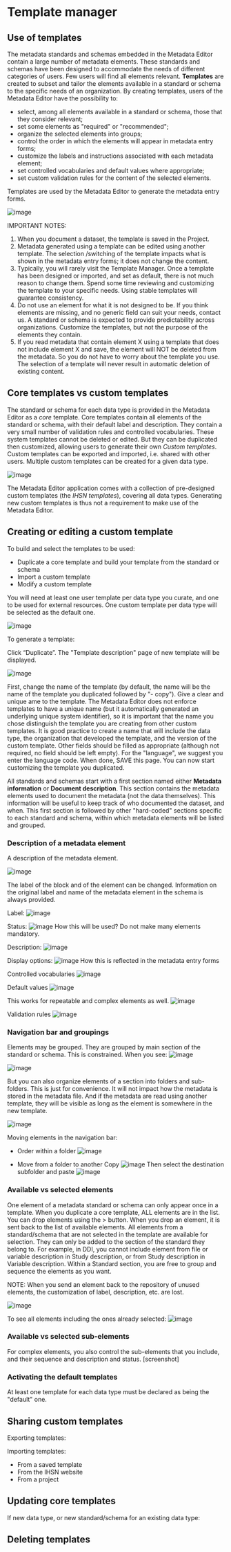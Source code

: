 # Template manager 

## Use of templates

The metadata standards and schemas embedded in the Metadata Editor contain a large number of metadata elements. These standards and schemas have been designed to accommodate the needs of different categories of users. Few users will find all elements relevant. **Templates** are created to subset and tailor the elements available in a standard or schema to the specific needs of an organization. By creating templates, users of the Metadata Editor have the possibility to: 
- select, among all elements available in a standard or schema, those that they consider relevant; 
- set some elements as "required" or "recommended";
- organize the selected elements into groups;
- control the order in which the elements will appear in metadata entry forms;
- customize the labels and instructions associated with each metadata element;
- set controlled vocabularies and default values where appropriate;
- set custom validation rules for the content of the selected elements.

Templates are used by the Metadata Editor to generate the metadata entry forms.

![image](https://user-images.githubusercontent.com/35276300/214431708-b2eab31b-c32c-4483-9953-b086bbf63f7d.png)

IMPORTANT NOTES: 
1. When you document a dataset, the template is saved in the Project.
2. Metadata generated using a template can be edited using another template. The selection /switching of the template impacts what is shown in the metadata entry forms; it does not change the content.
3. Typically, you will rarely visit the Template Manager. Once a template has been designed or imported, and set as default, there is not much reason to change them. Spend some time reviewing and customizing the template to your specific needs. Using stable templates will guarantee consistency.
4. Do not use an element for what it is not designed to be. If you think elements are missing, and no generic field can suit your needs, contact us. A standard or schema is expected to provide predictability across organizations. Customize the templates, but not the purpose of the elements they contain. 
5. If you read metadata that contain element X using a template that does not include element X and save, the element will NOT be deleted from the metadata. So you do not have to worry about the template you use. The selection of a template will never result in automatic deletion of existing content.

## Core templates vs custom templates

The standard or schema for each data type is provided in the Metadata Editor as a *core* template. Core templates contain all elements of the standard or schema, with their default label and description. They contain a very small number of validation rules and controlled vocabularies. These system templates cannot be deleted or edited. But they can be duplicated then customized, allowing users to generate their own *Custom templates*. Custom templates can be exported and imported, i.e. shared with other users. Multiple custom templates can be created for a given data type.

![image](https://user-images.githubusercontent.com/35276300/214394808-d752cb8e-b007-4642-9e16-e2cb26b16e91.png)

The Metadata Editor application comes with a collection of pre-designed custom templates (the *IHSN templates*), covering all data types. Generating new custom templates is thus not a requirement to make use of the Metadata Editor. 

## Creating or editing a custom template

To build and select the templates to be used:
-	Duplicate a core template and build your template from the standard or schema
-	Import a custom template
-	Modify a custom template 

You will need at least one user template per data type you curate, and one to be used for external resources. One custom template per data type will be selected as the default one.

![image](https://user-images.githubusercontent.com/35276300/214386279-82d6df69-4cf2-4694-bdfc-a8291a5c519a.png)

To generate a template:

Click “Duplicate”. The "Template description" page of new template will be displayed. 

![image](https://user-images.githubusercontent.com/35276300/214677926-79ad0824-3678-4f23-999f-390ed63e248a.png)
 
First, change the name of the template (by default, the name will be the name of the template you duplicated followed by "- copy"). Give a clear and unique ame to the template. The Metadata Editor does not enforce templates to have a unique name (but it automatically generated an underlying unique system identifier), so it is important that the name you chose distinguish the template you are creating from other custom templates. It is good practice to create a name that will include the data type, the organization that developed the template, and the version of the custom template. Other fields should be filled as appropriate (although not required, no field should be left empty). For the "language", we suggest you enter the language code. When done, SAVE this page. You can now start customizing the template you duplicated. 

All standards and schemas start with a first section named either **Metadata information** or **Document description**. This section contains the metadata elements used to document the metadata (not the data themselves). This information will be useful to keep track of who documented the dataset, and when. This first section is followed by other "hard-coded" sections specific to each standard and schema, within which metadata elements will be listed and grouped.

### Description of a metadata element

A description of the metadata element. 

![image](https://user-images.githubusercontent.com/35276300/214395275-46bb01e0-6a43-4973-a456-4e68693001ea.png)

The label of the block and of the element can be changed. Information on the original label and name of the metadata element in the schema is always provided.

Label:
![image](https://user-images.githubusercontent.com/35276300/214671331-30aefe93-0053-4710-a88b-de101810170b.png)

Status:
![image](https://user-images.githubusercontent.com/35276300/214671469-ce5a006c-5cca-4ff8-b816-eab44c948439.png)
How this will be used?
Do not make many elements mandatory.
 
Description:
![image](https://user-images.githubusercontent.com/35276300/214671674-326b5de0-b7af-42de-baa1-ce82fe3b50a6.png)
 
Display options:
![image](https://user-images.githubusercontent.com/35276300/214672121-1d6ca75a-8cf4-4590-8673-fed61cf204ab.png)
How this is reflected in the metadata entry forms

Controlled vocabularies
![image](https://user-images.githubusercontent.com/35276300/214395449-bb8967db-8115-4ea4-8946-17313f3fb840.png)

 
Default values
![image](https://user-images.githubusercontent.com/35276300/214395605-c5ec98d9-23db-48d5-badf-a37014273e9d.png)

This works for repeatable and complex elements as well.
![image](https://user-images.githubusercontent.com/35276300/214395688-f0805e52-7794-40fa-80f1-b5e98a1632e0.png)
 
Validation rules
![image](https://user-images.githubusercontent.com/35276300/214395548-ef25e59a-18bb-4efa-a339-52c124c209e5.png)

### Navigation bar and groupings

Elements may be grouped. They are grouped by main section of the standard or schema. This is constrained. 
When you see:
![image](https://user-images.githubusercontent.com/35276300/214672976-1fd6d1b0-8f23-4f5c-b8e5-63c60529c781.png)

![image](https://user-images.githubusercontent.com/35276300/214672841-630f0984-f771-4ebc-9d5d-c63e9935e1dc.png)

But you can also organize elements of a section into folders and sub-folders. This is just for convenience. It will not impact how the metadata is stored in the metadata file. And if the metadata are read using another template, they will be visible as long as the element is somewhere in the new template.

![image](https://user-images.githubusercontent.com/35276300/214673218-cdd0a030-61c0-4740-b824-61d21114d75d.png)

Moving elements in the navigation bar:
- Order within a folder
![image](https://user-images.githubusercontent.com/35276300/214673611-d7941cc8-6bd3-4334-a4f8-9dca1cfe3762.png)

- Move from a folder to another
Copy
![image](https://user-images.githubusercontent.com/35276300/214673837-4d0709a9-a8f2-4914-9c8c-71d3597f55f2.png)
Then select the destination subfolder and paste
![image](https://user-images.githubusercontent.com/35276300/214673959-573b2c99-21cc-48d0-995b-235b7b2b4f46.png)

### Available vs selected elements

One element of a metadata standard or schema can only appear once in a template. When you duplicate a core template, ALL elements are in the list. 
You can drop elements using the > button. When you drop an element, it is sent back to the list of available elements. All elements from a standard/schema that are not selected in the template are available for selection. They can only be added to the section of the standard they belong to. For example, in DDI, you cannot include element from file or variable description in Study description, or from Study description in Variable description. Within a Standard section, you are free to group and sequence the elements as you want.

NOTE: When you send an element back to the repository of unused elements, the customization of label, description, etc. are lost.

![image](https://user-images.githubusercontent.com/35276300/214675136-f756baf6-597a-40d3-b0be-0f00631df3d1.png)

To see all elements including the ones already selected: 
![image](https://user-images.githubusercontent.com/35276300/214675037-42382140-6333-48e7-8c81-3cbed5d6d00f.png)

### Available vs selected sub-elements
 
For complex elements, you also control the sub-elements that you include, and their sequence and description and status.
[screenshot]

### Activating the default templates

At least one template for each data type must be declared as being the "default" one.

## Sharing custom templates

Exporting templates:

Importing templates:
-	From a saved template
-	From the IHSN website
-	From a project

## Updating core templates

If new data type, or new standard/schema for an existing data type:

## Deleting templates




